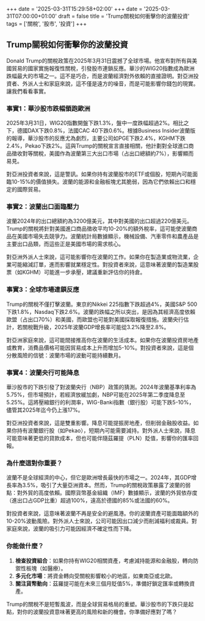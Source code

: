 +++
date = '2025-03-31T15:29:58+02:00'
+++
date = '2025-03-31T07:00:00+01:00'
draft = false
title = 'Trump關稅如何衝擊你的波蘭投資'
tags = ['關稅', '股市', '投資']
+++

## Trump關稅如何衝擊你的波蘭投資

Donald Trump的關稅政策在2025年3月31日震撼了全球市場。他宣布對所有與美國貿易的國家實施報復性關稅，引發股市連鎖反應。華沙的WIG20指數成為歐洲跌幅最大的市場之一。這不是巧合，而是波蘭經濟對外依賴的直接證明。對亞洲投資者、外派人士和家庭來說，這不僅是遠方的噪音，而是可能影響你錢包的現實。讓我們看看事實。

### 事實1：華沙股市跌幅領跑歐洲

2025年3月31日，WIG20指數開盤下跌1.3%，盤中一度跌幅超過2%。相比之下，德國DAX下跌0.8%，法國CAC 40下跌0.6%。根據Business Insider波蘭版的報導，華沙股市的反應尤為劇烈，主要公司如PGE下跌2.4%，KGHM下跌2.4%，Pekao下跌2%。這與Trump的關稅宣言直接相關，他計劃對全球進口商品徵收對等關稅，美國作為波蘭第三大出口市場（占出口總額約7%），影響顯而易見。

對亞洲投資者來說，這是警訊。如果你持有波蘭股市的ETF或個股，短期內可能面臨10-15%的價值損失。波蘭的能源和金融板塊尤其脆弱，因為它們依賴出口和穩定的國際貿易。

### 事實2：波蘭出口面臨壓力

波蘭2024年的出口總額約為3200億美元，其中對美國的出口超過220億美元。Trump的關稅將針對美國進口商品徵收平均10-20%的額外稅率，這可能使波蘭商品在美國市場失去競爭力。波蘭統計局數據顯示，機械設備、汽車零件和農產品是主要出口品類，而這些正是美國市場的需求核心。

對亞洲外派人士來說，這可能影響你在波蘭的工作。如果你在製造業或物流業，企業可能縮減訂單，進而影響就業穩定性。對投資者來說，這意味著波蘭的製造業股票（如KGHM）可能進一步承壓，建議重新評估你的持倉。

### 事實3：全球市場連鎖反應

Trump的關稅不僅打擊波蘭。東京的Nikkei 225指數下跌超過4%，美國S&P 500下跌1.8%，Nasdaq下跌2.6%。波蘭的跌幅之所以突出，是因為其經濟高度依賴歐盟（占出口70%）和美國，而歐盟也可能對美國採取報復措施。波蘭央行估計，若關稅戰升級，2025年波蘭GDP增長率可能從3.2%降至2.8%。

對亞洲家庭來說，這可能間接推高你在波蘭的生活成本。如果你在波蘭投資房地產或教育，消費品價格可能因貿易成本上升而增加5-10%。對投資者來說，這是個分散風險的信號：波蘭市場的波動可能持續數月。

### 事實4：波蘭央行可能降息

華沙股市的下跌引發了對波蘭央行（NBP）政策的猜測。2024年波蘭基準利率為5.75%，但市場預計，若經濟放緩加劇，NBP可能在2025年第二季度降息至5.25%。這將壓縮銀行的利潤率，WIG-Banki指數（銀行股）可能下跌5-10%，儘管其2025年迄今仍上漲17%。

對亞洲投資者來說，這是雙重影響。降息可能提振房地產，但削弱金融股收益。如果你持有波蘭銀行股（如Pekao），短期內可能需要減持。對外派人士來說，降息可能意味著更低的貸款成本，但也可能伴隨茲羅提（PLN）貶值，影響你的匯率回報。

### 為什麼這對你重要？

波蘭不是全球經濟的中心，但它是歐洲增長最快的市場之一。2024年，其GDP增長率為3.5%，吸引了大量亞洲資本。然而，Trump的關稅政策暴露了波蘭的弱點：對外貿的高度依賴。國際貨幣基金組織（IMF）數據顯示，波蘭的外貿依存度（進出口占GDP比重）超過100%，遠高於德國的85%或法國的60%。

對投資者來說，這意味著波蘭不再是安全的避風港。你的波蘭資產可能面臨額外的10-20%波動風險。對外派人士來說，公司可能因出口減少而削減福利或裁員。對家庭來說，波蘭的吸引力可能因經濟不確定性而下降。

### 你能做什麼？

1. **檢查投資組合**：如果你持有WIG20相關資產，考慮減持能源和金融股，轉向防禦性板塊（如醫療）。  
2. **多元化市場**：將資金轉向受關稅影響較小的地區，如東南亞或北歐。  
3. **關注貨幣動向**：茲羅提可能在未來三個月貶值5%，準備好鎖定匯率或轉換資產。  

Trump的關稅不是短暫風波，而是全球貿易格局的重塑。華沙股市的下跌只是起點，對你的波蘭投資意味著更高的風險和新的機會。你準備好應對了嗎？